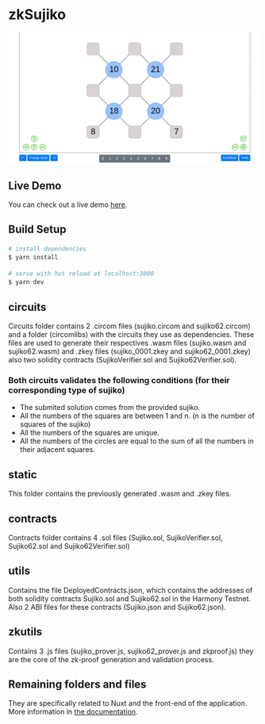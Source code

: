 # zkSujiko

<img src="./static/demo.png" width="600">

## Live Demo
You can check out a live demo [here](https://zksujiko.netlify.app).

## Build Setup

```bash
# install dependencies
$ yarn install

# serve with hot reload at localhost:3000
$ yarn dev

```

## circuits

Circuits folder contains 2 .circom files (sujiko.circom and sujiko62.circom) and a folder (circomlibs) with the circuits they use as dependencies. These files are used to generate their respectives .wasm files (sujiko.wasm and sujiko62.wasm) and .zkey files (sujiko_0001.zkey and sujiko62_0001.zkey) also two solidity contracts (SujikoVerifier.sol and Sujiko62Verifier.sol).

### Both circuits validates the following conditions (for their corresponding type of sujiko)

* The submited solution comes from the provided sujiko.
* All the numbers of the squares are between 1 and n. (n is the number of squares of the sujiko)
* All the numbers of the squares are unique.
* All the numbers of the circles are equal to the sum of all the numbers in their adjacent squares.

## static

This folder contains the previously generated .wasm and .zkey files.

## contracts

Contracts folder contains 4 .sol files (Sujiko.sol, SujikoVerifier.sol, Sujiko62.sol and Sujiko62Verifier.sol)

## utils

Contains the file DeployedContracts.json, which contains the addresses of both solidity contracts Sujiko.sol and Sujiko62.sol in the Harmony Testnet. Also 2 ABI files for these contracts (Sujiko.json and Sujiko62.json).

## zkutils

Contains 3 .js files (sujiko_prover.js, sujiko62_prover.js and zkproof.js) they are the core of the zk-proof generation and validation process.

## Remaining folders and files

They are specifically related to Nuxt and the front-end of the application.
More information in [the documentation](https://nuxtjs.org/docs/2.x/directory-structure/).
